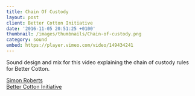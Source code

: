 ```yaml
---
title: Chain Of Custody
layout: post
client: Better Cotton Initiative
date: '2016-11-05 20:51:25 +0100'
thumbnail: /images/thumbnails/Chain-of-custody.png
category: sound
embed: https://player.vimeo.com/video/149434241
---
```


Sound design and mix for this video explaining the chain of custody rules for Better Cotton.

[Simon Roberts](http://www.simonroberts.co.uk/)  
[Better Cotton Initiative](http://bettercotton.org/)
